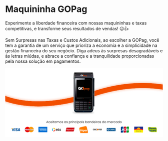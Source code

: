 # Maquininha GOPag

Experimente a liberdade financeira com nossas maquininhas e taxas competitivas, e transforme seus resultados de vendas! 😉👍

Sem Surpresas nas Taxas e Custos Adicionais, ao escolher a GOPag, você tem a garantia de um serviço que prioriza a economia e a simplicidade na gestão financeira do seu negócio. Diga adeus às surpresas desagradáveis e às letras miúdas, e abrace a confiança e a tranquilidade proporcionadas pela nossa solução em pagamentos.

![maquininha_banner_apresentacao](/assets/prints/maquininha_banner_apresentacao.png)